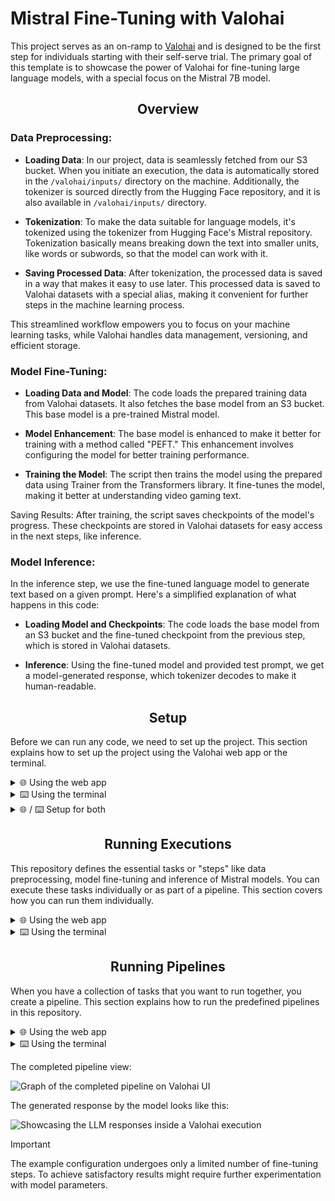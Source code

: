 # Mistral Fine-Tuning with Valohai

This project serves as an on-ramp to [Valohai][vh] and is designed to be the first step for individuals starting with their self-serve trial.
The primary goal of this template is to showcase the power of Valohai for fine-tuning large language models, with a special focus on the Mistral 7B model.

[vh]: https://valohai.com/
[app]: https://app.valohai.com
[hf_login]: https://huggingface.co/login
[hf_mistral]: https://huggingface.co/mistralai/Mistral-7B-v0.1

## <div align="center">Overview</div>

### **Data Preprocessing**:

* **Loading Data**:
In our project, data is seamlessly fetched from our S3 bucket. 
When you initiate an execution, the data is automatically stored in the `/valohai/inputs/` directory on the machine. Additionally, the tokenizer is sourced directly from the Hugging Face repository, and it is also available in `/valohai/inputs/` directory.

* **Tokenization**: To make the data suitable for language models, it's tokenized using the tokenizer from Hugging Face's Mistral repository. Tokenization basically means breaking down the text into smaller units, like words or subwords, so that the model can work with it.

* **Saving Processed Data**: After tokenization, the processed data is saved in a way that makes it easy to use later. This processed data is saved to Valohai datasets with a special alias, making it convenient for further steps in the machine learning process.

This streamlined workflow empowers you to focus on your machine learning tasks, while Valohai handles data management, versioning, and efficient storage.

### **Model Fine-Tuning**:

* **Loading Data and Model**: The code loads the prepared training data from Valohai datasets. It also fetches the base model from an S3 bucket. This base model is a pre-trained Mistral model.

* **Model Enhancement**: The base model is enhanced to make it better for training with a method called "PEFT." This enhancement involves configuring the model for better training performance.

* **Training the Model**: The script then trains the model using the prepared data using Trainer from the Transformers library. It fine-tunes the model, making it better at understanding video gaming text.

Saving Results: After training, the script saves checkpoints of the model's progress. These checkpoints are stored in Valohai datasets for easy access in the next steps, like inference.

### **Model Inference**:

In the inference step, we use the fine-tuned language model to generate text based on a given prompt. Here's a simplified explanation of what happens in this code:

* **Loading Model and Checkpoints**: The code loads the base model from an S3 bucket and the fine-tuned checkpoint from the previous step, which is stored in Valohai datasets.

* **Inference**: Using the fine-tuned model and provided test prompt, we get a model-generated response, which tokenizer decodes to make it human-readable.

## <div align="center">Setup</div>

Before we can run any code, we need to set up the project. This section explains how to set up the project using the Valohai web app or the terminal.

<details>
<summary>🌐 Using the web app</summary>

Login to [the Valohai web app][app] and create a new project.

Configure this repository as the project's repository, by following these steps:

1. Go to your project's page.
2. Navigate to the Settings tab.
3. Under the Repository section, locate the URL field.
4. Enter the URL of this repository.
5. Click on the Save button to save the changes.
</details>

<details>
<summary>⌨️ Using the terminal</summary>

To run your code on Valohai using the terminal, follow these steps:

1. Install Valohai on your machine by running the following command:

    ```bash
    pip install valohai-cli
    ```

2. Log in to Valohai from the terminal using the command:

    ```bash
    vh login
    ```

3. Create a project for your Valohai workflow.
Start by creating a directory for your project:

    ```bash
    mkdir valohai-mistral-example
    cd valohai-mistral-example
    ```

    Then, create the Valohai project:
    ```bash
    vh project create
    ```

4. Clone the repository to your local machine:

    ```bash
    git clone https://github.com/valohai/mistral-example.git .
    ```

</details>

<details>
<summary>🌐 / ⌨️ Setup for both</summary>

Authorize the Valohai project to download models and tokenizers from Hugging Face.

1. Login to [the Hugging Face platform][hf_login]

2. Agree on [the terms of Mistral model][hf_mistral]; the license is Apache 2.

    ![Agree to the terms set by Mistral to use their models](https://github.com/valohai/mistral-example/blob/main/screenshots/hf_agree_to_terms.png?raw=true)

3. Create an access token under Hugging Face settings.

    ![Access token controls under Hugging Face settings](https://github.com/valohai/mistral-example/blob/main/screenshots/hf_access_token_page.png?raw=true)

    ![Access token creation form under Hugging Face settings](https://github.com/valohai/mistral-example/blob/main/screenshots/hf_create_token.png?raw=true)

    _You can either choose to allow access to all public models you've agreed to or only the Mistral model._

    Copy the token and store it in a secure place, you won't be seeing it again.

    ![Copy the token for later use](https://github.com/valohai/mistral-example/blob/main/screenshots/hf_get_token.png?raw=true)

4. Add the `hf_xxx` token to your Valohai project as a secret named `HF_TOKEN`.

    ![Valohai project environmental variable configuration page](https://github.com/valohai/mistral-example/blob/main/screenshots/vh_project_env_vars.png?raw=true)

    Now all workloads on this project have scoped access to Hugging Face if you don't specifically restrict them.

</details>

## <div align="center">Running Executions</div>

This repository defines the essential tasks or "steps" like data preprocessing, model fine-tuning and inference of Mistral models. You can execute these tasks individually or as part of a pipeline. This section covers how you can run them individually.

<details>
<summary>🌐 Using the web app</summary>

1. Go to the Executions tab in your project.
2. Create a new execution by selecting the predefined steps: _data-preprocess_, _finetune_, _inference_.
3. Customize the execution parameters if needed.
4. Start the execution to run the selected step.
 
     ![Create execution page on Valohai UI](https://github.com/valohai/mistral-example/blob/main/screenshots/create_execution.jpeg?raw=true)

</details>

<details>
<summary>⌨️ Using the terminal</summary>

To run individual steps, execute the following command:
```bash
vh execution run <step-name> --adhoc
```

For example, to run the preprocess-dataset step, use the command:
```bash
vh execution run data-preprocess --adhoc
```

</details>

## <div align="center">Running Pipelines</div>

When you have a collection of tasks that you want to run together, you create a pipeline. This section explains how to run the predefined pipelines in this repository.

<details>
<summary>🌐 Using the web app</summary>

1. Navigate to the Pipelines tab.
2. Create a new pipeline and select out the blueprint _training-pipeline_.
3. Create a pipeline from template.
4. Configure the pipeline settings.
5. Create pipeline.

    ![Choosing of pipeline blueprint on Valohai UI](https://github.com/valohai/mistral-example/blob/main/screenshots/create_pipeline.jpeg?raw=true)

</details>

<details>
<summary>⌨️ Using the terminal</summary>

To run pipelines, use the following command:

```bash
vh pipeline run <pipeline-name> --adhoc
```

For example, to run our pipeline, use the command:
```bash
vh pipeline run training-pipeline --adhoc
```
</details>

The completed pipeline view:

![Graph of the completed pipeline on Valohai UI](https://github.com/valohai/mistral-example/blob/main/screenshots/completed_pipeline.jpeg?raw=true)

The generated response by the model looks like this:

![Showcasing the LLM responses inside a Valohai execution](https://github.com/valohai/mistral-example/blob/main/screenshots/inference_result.jpeg?raw=true)

> [!IMPORTANT]
> The example configuration undergoes only a limited number of fine-tuning steps. To achieve satisfactory results might require further experimentation with model parameters.
